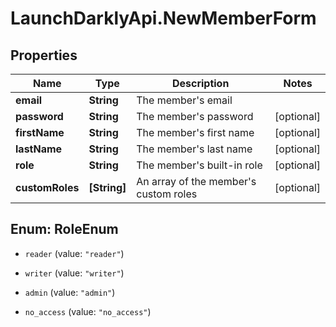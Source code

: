 # LaunchDarklyApi.NewMemberForm

## Properties

Name | Type | Description | Notes
------------ | ------------- | ------------- | -------------
**email** | **String** | The member&#39;s email | 
**password** | **String** | The member&#39;s password | [optional] 
**firstName** | **String** | The member&#39;s first name | [optional] 
**lastName** | **String** | The member&#39;s last name | [optional] 
**role** | **String** | The member&#39;s built-in role | [optional] 
**customRoles** | **[String]** | An array of the member&#39;s custom roles | [optional] 



## Enum: RoleEnum


* `reader` (value: `"reader"`)

* `writer` (value: `"writer"`)

* `admin` (value: `"admin"`)

* `no_access` (value: `"no_access"`)




